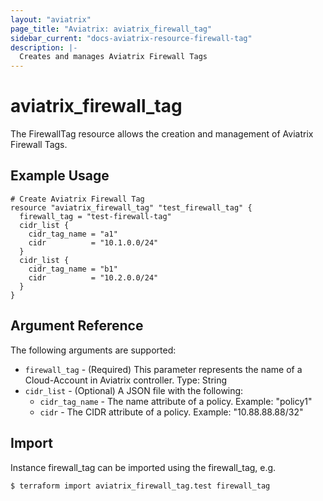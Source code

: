 ```yaml
---
layout: "aviatrix"
page_title: "Aviatrix: aviatrix_firewall_tag"
sidebar_current: "docs-aviatrix-resource-firewall-tag"
description: |-
  Creates and manages Aviatrix Firewall Tags
---
```


# aviatrix_firewall_tag

The FirewallTag resource allows the creation and management of Aviatrix Firewall Tags.

## Example Usage

```hcl
# Create Aviatrix Firewall Tag
resource "aviatrix_firewall_tag" "test_firewall_tag" {
  firewall_tag = "test-firewall-tag"
  cidr_list {
    cidr_tag_name = "a1"
    cidr          = "10.1.0.0/24"
  }
  cidr_list {
    cidr_tag_name = "b1"
    cidr          = "10.2.0.0/24"
  }
}
```

## Argument Reference

The following arguments are supported:

* `firewall_tag` - (Required) This parameter represents the name of a Cloud-Account in Aviatrix controller. Type: String
* `cidr_list` - (Optional) A JSON file with the following:
  * `cidr_tag_name` - The name attribute of a policy. Example: "policy1"
  * `cidr` - The CIDR attribute of a policy. Example: "10.88.88.88/32"

## Import

Instance firewall_tag can be imported using the firewall_tag, e.g.

```
$ terraform import aviatrix_firewall_tag.test firewall_tag
```